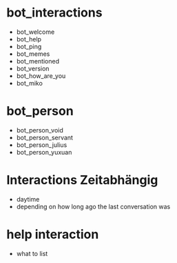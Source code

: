 # bot_interactions

- bot_welcome
- bot_help
- bot_ping
- bot_memes
- bot_mentioned
- bot_version
- bot_how_are_you
- bot_miko

# bot_person

- bot_person_void
- bot_person_servant
- bot_person_julius
- bot_person_yuxuan

# Interactions Zeitabhängig

- daytime
- depending on how long ago the last conversation was

# help interaction
- what to list